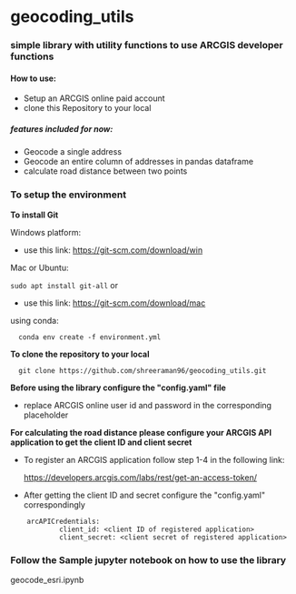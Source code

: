 # geocoding_utils
### simple library with utility functions to use ARCGIS developer functions 

#### How to use: 
* Setup an ARCGIS online paid account	
*	clone this Repository to your local

##### features included for now:
* Geocode a single address
* Geocode an entire column of addresses in pandas dataframe 
* calculate road distance between two points 
		
	
### To setup the environment 

**To install Git**

Windows platform:
* use this link: https://git-scm.com/download/win

Mac or Ubuntu: 

```sudo apt install git-all```
or 
* use this link: https://git-scm.com/download/mac
	
using conda: 
	
```
  conda env create -f environment.yml
```
**To clone the repository to your local**
```
  git clone https://github.com/shreeraman96/geocoding_utils.git
```
**Before using the library configure the "config.yaml" file**
	
- replace ARCGIS online user id and password in the corresponding placeholder
		
**For calculating the road distance please configure your ARCGIS API application to get the client ID and client secret**
	
* To register an ARCGIS application follow step 1-4 in the following link:
		
    https://developers.arcgis.com/labs/rest/get-an-access-token/
			
* After getting the client ID and secret configure the "config.yaml" correspondingly
		
```
    arcAPICredentials:
			client_id: <client ID of registered application>
			client_secret: <client secret of registered application>
```				
### Follow the Sample jupyter notebook on how to use the library 

  geocode_esri.ipynb
	
		

